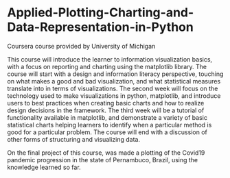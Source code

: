 # Applied-Plotting-Charting-and-Data-Representation-in-Python
Coursera course provided by University of Michigan

This course will introduce the learner to information visualization basics, with a focus on reporting and charting using the matplotlib library. The course will start with a design and information literacy perspective, touching on what makes a good and bad visualization, and what statistical measures translate into in terms of visualizations. The second week will focus on the technology used to make visualizations in python, matplotlib, and introduce users to best practices when creating basic charts and how to realize design decisions in the framework. The third week will be a tutorial of functionality available in matplotlib, and demonstrate a variety of basic statistical charts helping learners to identify when a particular method is good for a particular problem. The course will end with a discussion of other forms of structuring and visualizing data.

On the final project of this course, was made a plotting of the Covid19 pandemic progression in the state of Pernambuco, Brazil, using the knowledge learned so far.
